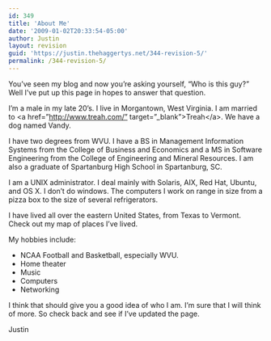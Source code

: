 ```yaml
---
id: 349
title: 'About Me'
date: '2009-01-02T20:33:54-05:00'
author: Justin
layout: revision
guid: 'https://justin.thehaggertys.net/344-revision-5/'
permalink: /344-revision-5/
---
```


You’ve seen my blog and now you’re asking yourself, “Who is this guy?” Well I’ve put up this page in hopes to answer that question.

I’m a male in my late 20’s. I live in Morgantown, West Virginia. I am married to &lt;a href=”http://www.treah.com/” target=”\_blank”&gt;Treah&lt;/a&gt;. We have a dog named Vandy.

I have two degrees from WVU. I have a BS in Management Information Systems from the College of Business and Economics and a MS in Software Engineering from the College of Engineering and Mineral Resources. I am also a graduate of Spartanburg High School in Spartanburg, SC.

I am a UNIX administrator. I deal mainly with Solaris, AIX, Red Hat, Ubuntu, and OS X. I don’t do windows. The computers I work on range in size from a pizza box to the size of several refrigerators.

I have lived all over the eastern United States, from Texas to Vermont. Check out my map of places I’ve lived.

My hobbies include:

- NCAA Football and Basketball, especially WVU.
- Home theater
- Music
- Computers
- Networking

I think that should give you a good idea of who I am. I’m sure that I will think of more. So check back and see if I’ve updated the page.

Justin